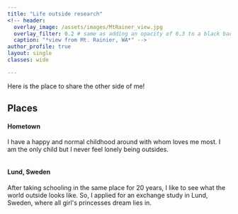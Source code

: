 ```yaml
---
title: "Life outside research"
<!-- header:
  overlay_image: /assets/images/MtRainer_view.jpg
  overlay_filter: 0.2 # same as adding an opacity of 0.3 to a black background
  caption: "*view from Mt. Rainier, WA*" -->
author_profile: true
layout: single
classes: wide

---
```


Here is the place to share the other side of me!

## Places

#### Hometown
I have a happy and normal childhood around with whom loves me most. I am the only child but I never feel lonely being outsides.

<figure style="width: 400px" class="align-center">
  <img src="/assets/images/gz.jpg" alt="">
</figure> 

#### Lund, Sweden
After taking schooling in the same place for 20 years, I like to see what the world outside looks like. So, I applied for an exchange study in Lund, Sweden, where all girl's princesses dream lies in.


